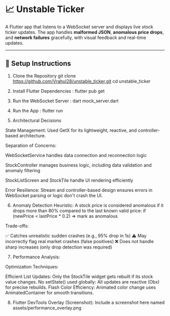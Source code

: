 # 📈 Unstable Ticker

A Flutter app that listens to a WebSocket server and displays live stock ticker updates. The app handles **malformed JSON**, **anomalous price drops**, and **network failures** gracefully, with visual feedback and real-time updates.

---

## 🚀 Setup Instructions

1. Clone the Repository
git clone https://github.com/Vrahul28/unstable_ticker.git
cd unstable_ticker

2. Install Flutter Dependencies : flutter pub get

3. Run the WebSocket Server : dart mock_server.dart
   
4. Run the App : flutter run

5. Architectural Decisions
   
State Management:
Used GetX for its lightweight, reactive, and controller-based architecture.

Separation of Concerns:

WebSocketService handles data connection and reconnection logic

StockController manages business logic, including data validation and anomaly filtering

StockListScreen and StockTile handle UI rendering efficiently

Error Resilience:
Stream and controller-based design ensures errors in WebSocket parsing or logic don't crash the UI.

6.  Anomaly Detection Heuristic: A stock price is considered anomalous if it drops more than 80% compared to the last known valid price: 
    if (newPrice < lastPrice * 0.2) => mark as anomalous
    
Trade-offs:

✅ Catches unrealistic sudden crashes (e.g., 95% drop in 1s)
⚠️ May incorrectly flag real market crashes (false positives)
❌ Does not handle sharp increases (only drop detection was required)

7. Performance Analysis:

Optimization Techniques: 

Efficient List Updates: Only the StockTile widget gets rebuilt if its stock value changes.
No setState() used globally: All updates are reactive (Obx) for precise rebuilds.
Flash Color Efficiency: Animated color change uses AnimatedContainer for smooth transitions.

8. Flutter DevTools Overlay (Screenshot): Include a screenshot here named assets/performance_overlay.png

